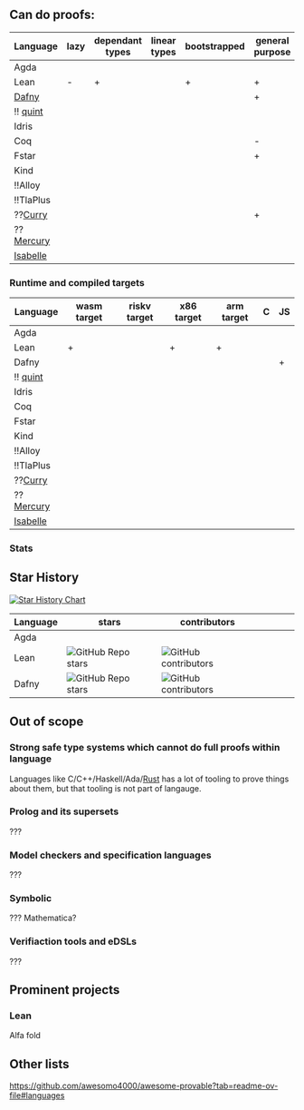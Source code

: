 ## Can do proofs:


| Language                                     | lazy | dependant types | linear types | bootstrapped | general purpose | refinement types | type classes |
|----------------------------------------------|------|-----------------|--------------|--------------|-----------------|------------------|--------------|
| Agda                                         |      |                 |              |              |                 |                  |              |
| Lean                                         | -    | +               |              | +            | +               |                  |              |
| [Dafny](https://github.com/dafny-lang/dafny) |      |                 |              |              | +               |                  |              |
| !! [quint](https://quint-lang.org/)          |      |                 |              |              |                 |                  |              |
| Idris                                        |      |                 |              |              |                 |                  |              |
| Coq                                          |      |                 |              |              | -               |                  |              |
| Fstar                                        |      |                 |              |              | +               | +                |              |
| Kind                                         |      |                 |              |              |                 |                  |              |
| !!Alloy                                      |      |                 |              |              |                 |                  |              |
| !!TlaPlus                                    |      |                 |              |              |                 |                  |              |
| ??[Curry](https://curry-lang.org/)           |      |                 |              |              | +               |                  |              |
| ??[Mercury](https://mercurylang.org/)        |      |                 |              |              |                 |                  |              |
| [Isabelle](https://isabelle.in.tum.de/)      |      |                 |              |              |                 |                  |              |



### Runtime and compiled targets

| Language                                | wasm target | riskv target | x86 target | arm target | C | JS |
|-----------------------------------------|-------------|--------------|------------|------------|---|----|
| Agda                                    |             |              |            |            |   |    |
| Lean                                    | +           |              | +          | +          |   |    |
| Dafny                                   |             |              |            |            |   | +  |
| !! [quint](https://quint-lang.org/)     |             |              |            |            |   |    |
| Idris                                   |             |              |            |            |   |    |
| Coq                                     |             |              |            |            |   |    |
| Fstar                                   |             |              |            |            |   |    |
| Kind                                    |             |              |            |            |   |    |
| !!Alloy                                 |             |              |            |            |   |    |
| !!TlaPlus                               |             |              |            |            |   |    |
| ??[Curry](https://curry-lang.org/)      |             |              |            |            |   |    |
| ??[Mercury](https://mercurylang.org/)   |             |              |            |            |   |    |
| [Isabelle](https://isabelle.in.tum.de/) |             |              |            |            |   |    |


### Stats

## Star History

[![Star History Chart](https://api.star-history.com/svg?repos=leanprover/lean4,dafny-lang/dafny,agda/agda,FStarLang/FStar,idris-lang/Idris2,HigherOrderCO/Kind&type=Date)](https://star-history.com/#leanprover/lean4&dafny-lang/dafny&agda/agda&FStarLang/FStar&idris-lang/Idris2&HigherOrderCO/Kind&Date)

| Language | stars                                                                      | contributors                                                                        |   |   |   |   |
|----------|----------------------------------------------------------------------------|-------------------------------------------------------------------------------------|---|---|---|---|
| Agda     |                                                                            |                                                                                     |   |   |   |   |
| Lean     | ![GitHub Repo stars](https://img.shields.io/github/stars/leanprover/lean4) | ![GitHub contributors](https://img.shields.io/github/contributors/leanprover/lean4) |   |   |   |   |
| Dafny    | ![GitHub Repo stars](https://img.shields.io/github/stars/dafny-lang/dafny) | ![GitHub contributors](https://img.shields.io/github/contributors/dafny-lang/dafny) |   |   |   |   |


## Out of scope


### Strong safe type systems which cannot do full proofs within language 

Languages like C/C++/Haskell/Ada/[Rust](https://github.com/newca12/awesome-rust-formalized-reasoning?tab=readme-ov-file#verification) 
has a lot of tooling to prove things about them, but that tooling is not part of langauge.

### Prolog and its supersets

???

### Model checkers and specification languages 

???

### Symbolic

??? Mathematica?

### Verifiaction tools and eDSLs

???

## Prominent projects

### Lean

Alfa fold


## Other lists

https://github.com/awesomo4000/awesome-provable?tab=readme-ov-file#languages
